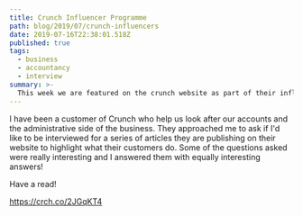 ```yaml
---
title: Crunch Influencer Programme
path: blog/2019/07/crunch-influencers
date: 2019-07-16T22:38:01.518Z
published: true
tags:
  - business
  - accountancy
  - interview
summary: >-
  This week we are featured on the crunch website as part of their influencer programme
---
```


I have been a customer of Crunch who help us look after our accounts and the administrative side of the business. They approached me to ask if I'd like to be interviewed for a series of articles they are publishing on their website to highlight what their customers do. Some of the questions asked were really interesting and I answered them with equally interesting answers!

Have a read!

https://crch.co/2JGqKT4